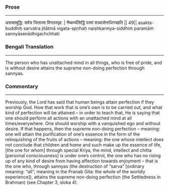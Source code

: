 ### Prose 
 --- 
असक्तबुद्धि: सर्वत्र जितात्मा विगतस्पृह: |
नैष्कर्म्यसिद्धिं परमां सन्न्यासेनाधिगच्छति || 49||
asakta-buddhiḥ sarvatra jitātmā vigata-spṛihaḥ
naiṣhkarmya-siddhiṁ paramāṁ sannyāsenādhigachchhati

### Bengali Translation 
 --- 
The person who has unattached mind in all things, who is free of pride, and is without desire attains the supreme non-doing perfection through sannyas.

### Commentary 
 --- 
Previously, the Lord has said that human beings attain perfection if they worship God. How that work that is one’s own is to be carried out, and what kind of perfection will be attained – in order to teach that, He is saying that one should perform all actions with an unattached mind at all times/everywhere. One should worship with a vanquished ego and without desire. If that happens, then the supreme non-doing perfection – meaning: one will attain the purification of one’s essence in the form of the relinquishing of the fruits of actions – meaning: the one whose intellect does not conclude that children and home and such make up the essence of life, [the one for whom] through special Kriya, the mind, intellect and chitta [personal consciousness] is under one’s control, the one who has no rising up of any kind of desire from having affection towards enjoyment – that is the one who, through sannyas (the destruction of “sarva” [ordinary meaning: “all”; meaning in the Pranab Gita: the whole of the worldly experience]), attains the supreme non-doing perfection (the Settledness in Brahman) (see Chapter 3, sloka 4). 
